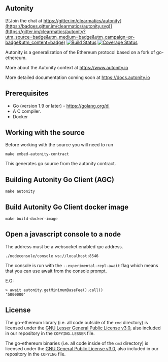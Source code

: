 ## Autonity

[![Join the chat at https://gitter.im/clearmatics/autonity](https://badges.gitter.im/clearmatics/autonity.svg)](https://gitter.im/clearmatics/autonity?utm_source=badge&utm_medium=badge&utm_campaign=pr-badge&utm_content=badge)
[![Build Status](https://travis-ci.org/clearmatics/autonity.svg?branch=master)](https://travis-ci.org/clearmatics/autonity)
[![Coverage Status](https://coveralls.io/repos/github/clearmatics/autonity/badge.svg?branch=tendermint)](https://coveralls.io/github/clearmatics/autonity?branch=tendermint)

Autonity is a generalization of the Ethereum protocol based on a fork of go-ethereum.

More about the Autonity context at <https://www.autonity.io>

More detailed documentation coming soon at <https://docs.autonity.io>

## Prerequisites

* Go (version 1.9 or later) - https://golang.org/dl
* A C compiler.
* Docker

## Working with the source

Before working with the source you will need to run

```
make embed-autonity-contract
```

This generates go source from the autonity contract.

## Building Autonity Go Client (AGC)

```
make autonity
```

## Build Autonity Go Client docker image

```
make build-docker-image
```

## Open a javascript console to a node

The address must be a websocket enabled rpc address.

```
./nodeconsole/console ws://localhost:8546
```

The console is run with the `--experimental-repl-await` flag which means that you can use await from the console prompt.

E.G:

```
> await autonity.getMinimumBaseFee().call()
'5000000'
```

## License

The go-ethereum library (i.e. all code outside of the `cmd` directory) is licensed under the
[GNU Lesser General Public License v3.0](https://www.gnu.org/licenses/lgpl-3.0.en.html), also included in our repository
in the `COPYING.LESSER` file.

The go-ethereum binaries (i.e. all code inside of the `cmd` directory) is licensed under the
[GNU General Public License v3.0](https://www.gnu.org/licenses/gpl-3.0.en.html), also included in our repository in
the `COPYING` file.
